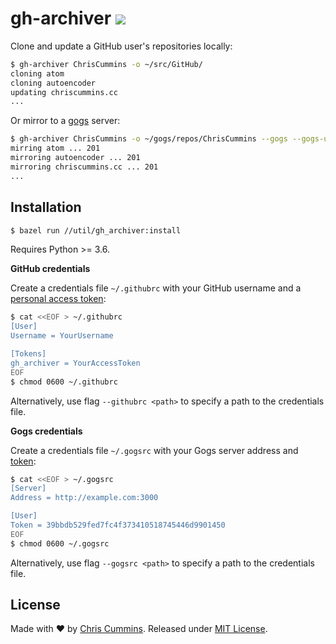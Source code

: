 <h1>
  gh-archiver
  </a> <a href="https://tldrlegal.com/license/mit-license" target="_blank">
    <img src="https://img.shields.io/badge/license-MIT-blue.svg?style=flat">
  </a>
</h1>

Clone and update a GitHub user's repositories locally:

```sh
$ gh-archiver ChrisCummins -o ~/src/GitHub/
cloning atom
cloning autoencoder
updating chriscummins.cc
...
```

Or mirror to a [gogs](https://gogs.io) server:

```sh
$ gh-archiver ChrisCummins -o ~/gogs/repos/ChrisCummins --gogs --gogs-uid 1
mirring atom ... 201
mirroring autoencoder ... 201
mirroring chriscummins.cc ... 201
...
```

## Installation

```sh
$ bazel run //util/gh_archiver:install
```

Requires Python >= 3.6.

**GitHub credentials**

Create a credentials file `~/.githubrc` with your GitHub username and a
[personal access token](https://github.com/settings/tokens):

```sh
$ cat <<EOF > ~/.githubrc
[User]
Username = YourUsername

[Tokens]
gh_archiver = YourAccessToken
EOF
$ chmod 0600 ~/.githubrc
```

Alternatively, use flag `--githubrc <path>` to specify a path to the credentials file.

**Gogs credentials**

Create a credentials file `~/.gogsrc` with your Gogs server address and [token](https://github.com/gogits/go-gogs-client/wiki#access-token):

```sh
$ cat <<EOF > ~/.gogsrc
[Server]
Address = http://example.com:3000

[User]
Token = 39bbdb529fed7fc4f373410518745446d9901450
EOF
$ chmod 0600 ~/.gogsrc
```

Alternatively, use flag `--gogsrc <path>` to specify a path to the credentials file.

## License

Made with ❤️ by [Chris Cummins](http://chriscummins.cc). Released under [MIT License](https://tldrlegal.com/license/mit-license).
